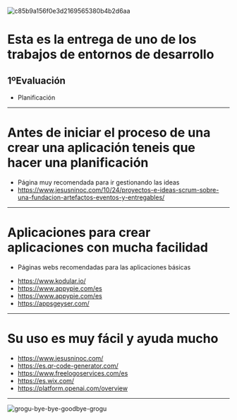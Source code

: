 ![c85b9a156f0e3d2169565380b4b2d6aa](https://user-images.githubusercontent.com/114073072/224998617-b23b3838-830c-4c99-90d7-5576c4bc553a.gif)
# Esta es la entrega de uno de los trabajos de entornos de desarrollo
## 1ºEvaluación
- Planificación

----------------------------------------------

# Antes de iniciar el proceso de una crear una aplicación teneis que hacer una planificación
* Página muy recomendada para ir gestionando las ideas
* https://www.jesusninoc.com/10/24/proyectos-e-ideas-scrum-sobre-una-fundacion-artefactos-eventos-y-entregables/
--------------------------------------------------
# Aplicaciones para crear aplicaciones con mucha facilidad
- Páginas webs recomendadas para las aplicaciones básicas
* https://www.kodular.io/
* https://www.appypie.com/es
* https://www.appypie.com/es
* https://appsgeyser.com/
----------------------------------------------------- 
# Su uso es muy fácil y ayuda mucho
* https://www.jesusninoc.com/
* https://es.qr-code-generator.com/
* https://www.freelogoservices.com/es
* https://es.wix.com/
* https://platform.openai.com/overview
---------------------------------------
![grogu-bye-bye-goodbye-grogu](https://user-images.githubusercontent.com/114073072/224999172-ed61430c-a84c-45f1-9521-71de72b37990.gif)

